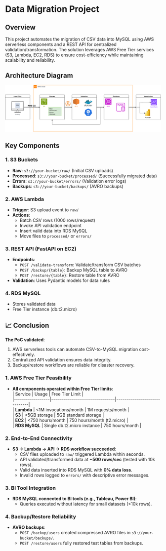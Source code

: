 # Data Migration Project

## Overview

This project automates the migration of CSV data into MySQL using AWS serverless components and a REST API for centralized validation/transformation. The solution leverages AWS Free Tier services (S3, Lambda, EC2, RDS) to ensure cost-efficiency while maintaining scalability and reliability.

## Architecture Diagram

![Architecture](https://github.com/ronniefuertes/big-data-migration_glbnt/blob/main/images/Database%20migration.png)

## Key Components

### 1. S3 Buckets
- **Raw**: `s3://your-bucket/raw/` (Initial CSV uploads)
- **Processed**: `s3://your-bucket/processed/` (Successfully migrated data)
- **Errors**: `s3://your-bucket/errors/` (Validation error logs)
- **Backups**: `s3://your-bucket/backups/` (AVRO backups)

### 2. AWS Lambda
- **Trigger**: S3 upload event to `raw/`
- **Actions**:
  - Batch CSV rows (1000 rows/request)
  - Invoke API validation endpoint
  - Insert valid data into RDS MySQL
  - Move files to `processed/` or `errors/`

### 3. REST API (FastAPI on EC2)
- **Endpoints**:
  - `POST /validate-transform`: Validate/transform CSV batches
  - `POST /backup/{table}`: Backup MySQL table to AVRO
  - `POST /restore/{table}`: Restore table from AVRO
- **Validation**: Uses Pydantic models for data rules

### 4. RDS MySQL
- Stores validated data
- Free Tier instance (db.t2.micro)

## 📈 **Conclusion**  
**The PoC validated**:  
1. AWS serverless tools can automate CSV-to-MySQL migration cost-effectively.  
2. Centralized API validation ensures data integrity.  
3. Backup/restore workflows are reliable for disaster recovery. 

### 1. **AWS Free Tier Feasibility**  
- **All components operated within Free Tier limits**:  
  | Service          | Usage                          | Free Tier Limit              |  
  |------------------|--------------------------------|------------------------------|  
  | **Lambda**       | <1M invocations/month          | 1M requests/month            |  
  | **S3**           | <5GB storage                   | 5GB standard storage         |  
  | **EC2**          | <750 hours/month               | 750 hours/month (t2.micro)   |  
  | **RDS MySQL**    | Single db.t2.micro instance    | 750 hours/month              |  

### 2. **End-to-End Connectivity**  
- **S3 → Lambda → API → RDS workflow succeeded**:  
  - CSV files uploaded to `raw/` triggered Lambda within seconds.  
  - API validated/transformed data at **~500 rows/sec** (tested with 10k rows).  
  - Valid data inserted into RDS MySQL with **0% data loss**.  
  - Invalid rows logged to `errors/` with descriptive error messages.  

### 3. **BI Tool Integration**  
- **RDS MySQL connected to BI tools (e.g., Tableau, Power BI)**:  
  - Queries executed without latency for small datasets (<10k rows).  

### 4. **Backup/Restore Reliability**  
- **AVRO backups**:  
  - `POST /backup/users` created compressed AVRO files in `s3://your-bucket/backups/`.  
  - `POST /restore/users` fully restored test tables from backups.  